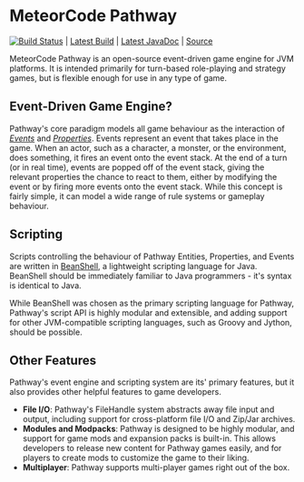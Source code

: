 MeteorCode Pathway
==================

[![Build Status](https://jenkins.meteorcodelabs.com/buildStatus/icon?job=Pathway)](https://jenkins.meteorcodelabs.com/job/Pathway/) | [Latest Build](https://jenkins.meteorcodelabs.com/job/Pathway/lastSuccessfulBuild/) | [Latest JavaDoc](https://jenkins.meteorcodelabs.com/job/Pathway/javadoc/) | [Source](https://gitlab.meteorcodelabs.com/meteorcode/pathway)

MeteorCode Pathway is an open-source event-driven game engine for JVM platforms. It is intended primarily for turn-based role-playing and strategy games, but is flexible enough for use in any type of game. 

Event-Driven Game Engine?
-------------------------

Pathway's core paradigm models all game behaviour as the interaction of *[Events](https://jenkins.meteorcodelabs.com/job/Pathway/javadoc/com/meteorcode/pathway/model/Event.html)* and *[Properties](https://jenkins.meteorcodelabs.com/job/Pathway/javadoc/com/meteorcode/pathway/model/Property.html)*. Events represent an event that takes place in the game. When an actor, such as a character, a monster, or the environment, does something, it fires an event onto the event stack. At the end of a turn (or in real time), events are popped off of the event stack, giving the relevant properties the chance to react to them, either by modifying the event or by firing more events onto the event stack. While this concept is fairly simple, it can model a wide range of rule systems or gameplay behaviour.

Scripting
---------

Scripts controlling the behaviour of Pathway Entities, Properties, and Events are written in [BeanShell](http://www.beanshell.org), a lightweight scripting language for Java. BeanShell should be immediately familiar to Java programmers - it's syntax is identical to Java.

While BeanShell was chosen as the primary scripting language for Pathway, Pathway's script API is highly modular and extensible, and adding support for other JVM-compatible scripting languages, such as Groovy and Jython, should be possible.

Other Features
--------------

Pathway's event engine and scripting system are its' primary features, but it also provides other helpful features to game developers.

  + **File I/O**: Pathway's FileHandle system abstracts away file input and output, including support for cross-platform file I/O and Zip/Jar archives.
  + **Modules and Modpacks**: Pathway is designed to be highly modular, and support for game mods and expansion packs is built-in. This allows developers to release new content for Pathway games easily, and for players to create mods to customize the game to their liking.
  + **Multiplayer**: Pathway supports multi-player games right out of the box.